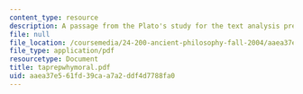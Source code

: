 ```yaml
---
content_type: resource
description: A passage from the Plato's study for the text analysis presentation.
file: null
file_location: /coursemedia/24-200-ancient-philosophy-fall-2004/aaea37e561fd39caa7a2ddf4d7788fa0_taprepwhymoral.pdf
file_type: application/pdf
resourcetype: Document
title: taprepwhymoral.pdf
uid: aaea37e5-61fd-39ca-a7a2-ddf4d7788fa0
---
```


